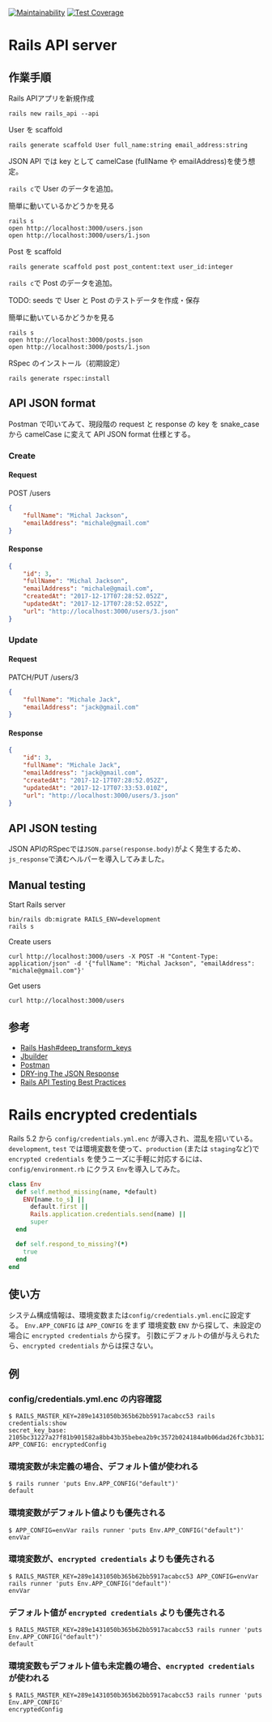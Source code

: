 [![Maintainability](https://api.codeclimate.com/v1/badges/6bc16f3bcc5522f2b685/maintainability)](https://codeclimate.com/github/vochicong/rails-json-api/maintainability)
[![Test Coverage](https://api.codeclimate.com/v1/badges/6bc16f3bcc5522f2b685/test_coverage)](https://codeclimate.com/github/vochicong/rails-json-api/test_coverage)

# Rails API server

## 作業手順

Rails APIアプリを新規作成

    rails new rails_api --api

User を scaffold

    rails generate scaffold User full_name:string email_address:string

JSON API では key として camelCase (fullName や emailAddress)を使う想定。

`rails c`で User のデータを追加。

簡単に動いているかどうかを見る

    rails s
    open http://localhost:3000/users.json
    open http://localhost:3000/users/1.json

Post を scaffold

    rails generate scaffold post post_content:text user_id:integer

`rails c`で Post のデータを追加。

TODO: seeds で User と Post のテストデータを作成・保存

簡単に動いているかどうかを見る

    rails s
    open http://localhost:3000/posts.json
    open http://localhost:3000/posts/1.json

RSpec のインストール（初期設定）

    rails generate rspec:install

## API JSON format

Postman で叩いてみて、現段階の request と response の key を
snake_case から camelCase に変えて API JSON format 仕様とする。

### Create

#### Request

POST /users
```json
{
    "fullName": "Michal Jackson",
    "emailAddress": "michale@gmail.com"
}
```

#### Response

```json
{
    "id": 3,
    "fullName": "Michal Jackson",
    "emailAddress": "michale@gmail.com",
    "createdAt": "2017-12-17T07:28:52.052Z",
    "updatedAt": "2017-12-17T07:28:52.052Z",
    "url": "http://localhost:3000/users/3.json"
}
```

### Update

#### Request

PATCH/PUT /users/3
```json
{
    "fullName": "Michale Jack",
    "emailAddress": "jack@gmail.com"
}
```

#### Response

```json
{
    "id": 3,
    "fullName": "Michale Jack",
    "emailAddress": "jack@gmail.com",
    "createdAt": "2017-12-17T07:28:52.052Z",
    "updatedAt": "2017-12-17T07:33:53.010Z",
    "url": "http://localhost:3000/users/3.json"
}
```

## API JSON testing

JSON APIのRSpecでは`JSON.parse(response.body)`がよく発生するため、
`js_response`で済むヘルパーを導入してみました。

## Manual testing


Start Rails server

    bin/rails db:migrate RAILS_ENV=development
    rails s

Create users

    curl http://localhost:3000/users -X POST -H "Content-Type: application/json" -d '{"fullName": "Michal Jackson", "emailAddress": "michale@gmail.com"}'

Get users

    curl http://localhost:3000/users

## 参考

- [Rails Hash#deep_transform_keys](http://api.rubyonrails.org/classes/Hash.html#method-i-deep_transform_keys-21)
- [Jbuilder](https://github.com/rails/jbuilder)
- [Postman](https://www.getpostman.com/)
- [DRY-ing The JSON Response](http://aalvarez.me/blog/posts/testing-a-rails-api-with-rspec.html)
- [Rails API Testing Best Practices](http://matthewlehner.net/rails-api-testing-guidelines/)

# Rails encrypted credentials

Rails 5.2 から `config/credentials.yml.enc` が導入され、混乱を招いている。
`development`, `test` では環境変数を使って、`production` (または `staging`など)で
`encrypted credentials` を使うニーズに手軽に対応するには、
`config/environment.rb` にクラス `Env`を導入してみた。

```ruby
class Env
  def self.method_missing(name, *default)
    ENV[name.to_s] ||
      default.first ||
      Rails.application.credentials.send(name) ||
      super
  end

  def self.respond_to_missing?(*)
    true
  end
end
```

## 使い方

システム構成情報は、環境変数または`config/credentials.yml.enc`に設定する。
`Env.APP_CONFIG` は `APP_CONFIG` をまず
環境変数 `ENV` から探して、未設定の場合に `encrypted credentials` から探す。
引数にデフォルトの値が与えられたら、`encrypted credentials` からは探さない。

## 例

### config/credentials.yml.enc の内容確認

    $ RAILS_MASTER_KEY=289e1431050b365b62bb5917acabcc53 rails credentials:show
    secret_key_base: 2105bc31227a27f81b901582a8bb43b35bebea2b9c3572b024184a0b06dad26fc3bb312fbc5a7069783798d22f55cf4f411ae19169dd2a78026dccfbbdc889d7
    APP_CONFIG: encryptedConfig

### 環境変数が未定義の場合、デフォルト値が使われる

    $ rails runner 'puts Env.APP_CONFIG("default")'
    default

### 環境変数がデフォルト値よりも優先される

    $ APP_CONFIG=envVar rails runner 'puts Env.APP_CONFIG("default")'
    envVar

### 環境変数が、`encrypted credentials` よりも優先される

    $ RAILS_MASTER_KEY=289e1431050b365b62bb5917acabcc53 APP_CONFIG=envVar rails runner 'puts Env.APP_CONFIG("default")'
    envVar

### デフォルト値が `encrypted credentials` よりも優先される

    $ RAILS_MASTER_KEY=289e1431050b365b62bb5917acabcc53 rails runner 'puts Env.APP_CONFIG("default")'
    default

### 環境変数もデフォルト値も未定義の場合、`encrypted credentials` が使われる

    $ RAILS_MASTER_KEY=289e1431050b365b62bb5917acabcc53 rails runner 'puts Env.APP_CONFIG'
    encryptedConfig
